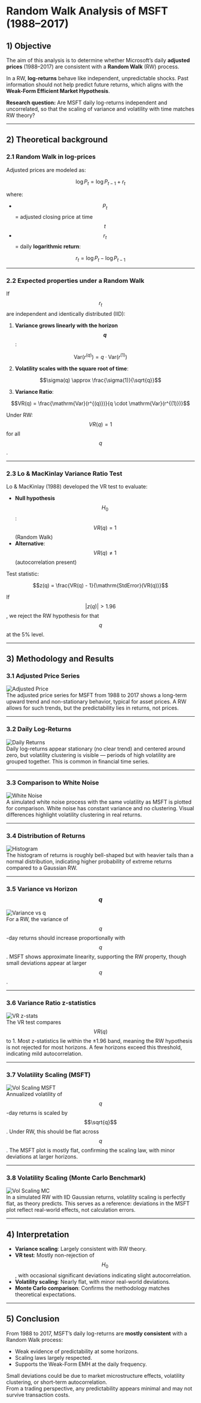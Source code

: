 # Random Walk Analysis of MSFT (1988–2017)

## 1) Objective
The aim of this analysis is to determine whether Microsoft’s daily **adjusted prices** (1988–2017) are consistent with a **Random Walk** (RW) process.

In a RW, **log-returns** behave like independent, unpredictable shocks. Past information should not help predict future returns, which aligns with the **Weak-Form Efficient Market Hypothesis**.

**Research question:** Are MSFT daily log-returns independent and uncorrelated, so that the scaling of variance and volatility with time matches RW theory?

---

## 2) Theoretical background

### 2.1 Random Walk in log-prices
Adjusted prices are modeled as:


$$\log P_t = \log P_{t-1} + r_t$$


where:
- $$P_t$$ = adjusted closing price at time $$t$$
- $$r_t$$ = daily **logarithmic return**:

$$
r_t = \log P_t - \log P_{t-1}
$$

---

### 2.2 Expected properties under a Random Walk
If $$r_t$$ are independent and identically distributed (IID):

1. **Variance grows linearly with the horizon $$q$$**:

$$\mathrm{Var}(r^{(q)}) = q \cdot \mathrm{Var}(r^{(1)})$$


2. **Volatility scales with the square root of time**:

$$\sigma(q) \approx \frac{\sigma(1)}{\sqrt{q}}$$


3. **Variance Ratio**:

$$VR(q) = \frac{\mathrm{Var}(r^{(q)})}{q \cdot \mathrm{Var}(r^{(1)})}$$

Under RW: $$VR(q) = 1$$ for all $$q$$.

---

### 2.3 Lo & MacKinlay Variance Ratio Test
Lo & MacKinlay (1988) developed the VR test to evaluate:

- **Null hypothesis** $$H_0$$: $$VR(q) = 1$$ (Random Walk)
- **Alternative**: $$VR(q) \neq 1$$ (autocorrelation present)

Test statistic:

$$z(q) = \frac{VR(q) - 1}{\mathrm{StdError}(VR(q))}$$


If $$|z(q)| > 1.96$$, we reject the RW hypothesis for that $$q$$ at the 5% level.

---

## 3) Methodology and Results

### 3.1 Adjusted Price Series
![Adjusted Price](a.png)  
The adjusted price series for MSFT from 1988 to 2017 shows a long-term upward trend and non-stationary behavior, typical for asset prices. A RW allows for such trends, but the predictability lies in returns, not prices.

---

### 3.2 Daily Log-Returns
![Daily Returns](b.png)  
Daily log-returns appear stationary (no clear trend) and centered around zero, but volatility clustering is visible — periods of high volatility are grouped together. This is common in financial time series.

---

### 3.3 Comparison to White Noise
![White Noise](c.png)  
A simulated white noise process with the same volatility as MSFT is plotted for comparison. White noise has constant variance and no clustering. Visual differences highlight volatility clustering in real returns.

---

### 3.4 Distribution of Returns
![Histogram](d.png)  
The histogram of returns is roughly bell-shaped but with heavier tails than a normal distribution, indicating higher probability of extreme returns compared to a Gaussian RW.

---

### 3.5 Variance vs Horizon $$q$$
![Variance vs q](e.png)  
For a RW, the variance of $$q$$-day returns should increase proportionally with $$q$$. MSFT shows approximate linearity, supporting the RW property, though small deviations appear at larger $$q$$.

---

### 3.6 Variance Ratio z-statistics
![VR z-stats](f.png)  
The VR test compares $$VR(q)$$ to 1. Most z-statistics lie within the ±1.96 band, meaning the RW hypothesis is not rejected for most horizons. A few horizons exceed this threshold, indicating mild autocorrelation.

---

### 3.7 Volatility Scaling (MSFT)
![Vol Scaling MSFT](g.png)  
Annualized volatility of $$q$$-day returns is scaled by $$\sqrt{q}$$. Under RW, this should be flat across $$q$$. The MSFT plot is mostly flat, confirming the scaling law, with minor deviations at larger horizons.

---

### 3.8 Volatility Scaling (Monte Carlo Benchmark)
![Vol Scaling MC](h.png)  
In a simulated RW with IID Gaussian returns, volatility scaling is perfectly flat, as theory predicts. This serves as a reference: deviations in the MSFT plot reflect real-world effects, not calculation errors.

---

## 4) Interpretation

- **Variance scaling**: Largely consistent with RW theory.  
- **VR test**: Mostly non-rejection of $$H_0$$, with occasional significant deviations indicating slight autocorrelation.  
- **Volatility scaling**: Nearly flat, with minor real-world deviations.  
- **Monte Carlo comparison**: Confirms the methodology matches theoretical expectations.

---

## 5) Conclusion

From 1988 to 2017, MSFT’s daily log-returns are **mostly consistent** with a Random Walk process:
- Weak evidence of predictability at some horizons.
- Scaling laws largely respected.
- Supports the Weak-Form EMH at the daily frequency.

Small deviations could be due to market microstructure effects, volatility clustering, or short-term autocorrelation.  
From a trading perspective, any predictability appears minimal and may not survive transaction costs.

